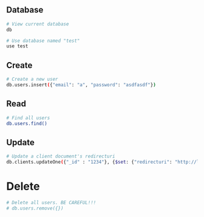 ## Database

```sh
# View current database
db

# Use database named "test"
use test
```

## Create

```sh
# Create a new user
db.users.insert({"email": "a", "password": "asdfasdf"})
```

## Read

```sh
# Find all users
db.users.find()
```

## Update

```sh
# Update a client document's redirecturi
db.clients.updateOne({"_id" : "1234"}, {$set: {"redirecturi": "http://localhost:14000/appauth/token"} })
```

# Delete

```sh
# Delete all users. BE CAREFUL!!!
# db.users.remove({})
```
